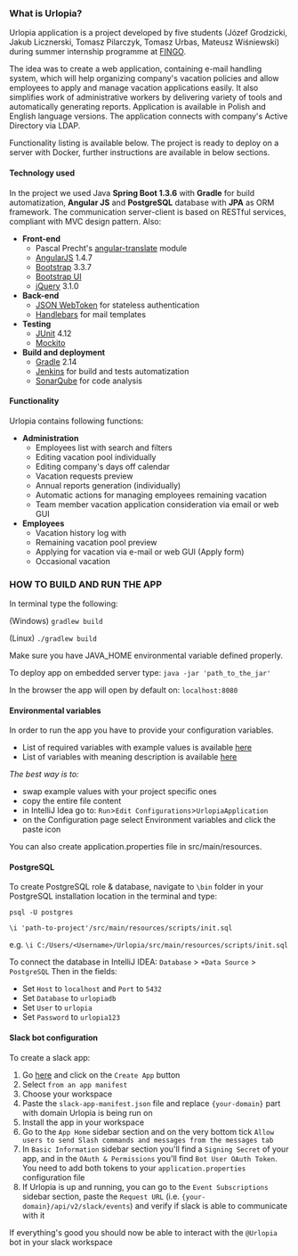 ### What is Urlopia?
Urlopia application is a project developed by five students 
(Józef Grodzicki, Jakub Licznerski, Tomasz Pilarczyk, Tomasz Urbas, Mateusz Wiśniewski)
 during summer internship programme at [FINGO](http://www.fingo.pl/en/). 
 
 The idea was to create 
 a web application, containing e-mail handling system, which will help organizing company's vacation policies and 
 allow employees to apply and manage vacation applications easily. It also simplifies work
 of administrative workers by delivering variety of tools and automatically generating reports. Application is
 available in Polish and English language versions. The application connects with company's Active Directory via LDAP.
 
 Functionality listing is available below.
 The project is ready to deploy on a server with Docker, further instructions are available in below sections.

#### Technology used
In the project we used Java **Spring Boot 1.3.6** with **Gradle** for build automatization, 
**Angular JS** and **PostgreSQL** database with **JPA** as ORM framework. The communication
 server-client is based on RESTful services, compliant with MVC design pattern. Also:

- **Front-end**
    - Pascal Precht's [angular-translate](https://github.com/angular-translate/angular-translate) module
    - [AngularJS](https://angularjs.org/) 1.4.7
    - [Bootstrap](getbootstrap.com/) 3.3.7
    - [Bootstrap UI](https://angular-ui.github.io/bootstrap/)
    - [jQuery](https://jquery.com/) 3.1.0
- **Back-end**
    - [JSON WebToken](https://jwt.io/) for stateless authentication
    - [Handlebars](https://github.com/jknack/handlebars.java) for mail templates
- **Testing**
    - [JUnit](junit.org/) 4.12
    - [Mockito](site.mockito.org/)
- **Build and deployment**
    - [Gradle](https://gradle.org/) 2.14
    - [Jenkins](https://jenkins.io/) for build and tests automatization
    - [SonarQube](www.sonarqube.org/) for code analysis

#### Functionality
Urlopia contains following functions:

- **Administration**
    - Employees list with search and filters
    - Editing vacation pool individually
    - Editing company's days off calendar
    - Vacation requests preview
    - Annual reports generation (individually)
    - Automatic actions for managing employees remaining vacation
    - Team member vacation application consideration via email or web GUI
- **Employees**
    - Vacation history log with 
    - Remaining vacation pool preview
    - Applying for vacation via e-mail or web GUI (Apply form)
    - Occasional vacation

### HOW TO BUILD AND RUN THE APP

In terminal type the following:

(Windows) `gradlew build`

(Linux)   `./gradlew build`

Make sure you have JAVA_HOME environmental variable defined properly.

To deploy app on embedded server type:
`java -jar 'path_to_the_jar'`

In the browser the app will open by default on:
`localhost:8080`

#### Environmental variables

In order to run the app you have to provide your configuration variables.

- List of required variables with example values is available [here](src/main/resources/env_var.txt)
- List of variables with meaning description is available [here](src/main/resources/env_var.md)

*The best way is to:*
- swap example values with your project specific ones
- copy the entire file content
- in IntelliJ Idea go to: `Run`>`Edit Configurations`>`UrlopiaApplication`
- on the Configuration page select Environment variables and click the paste icon

You can also create application.properties file in src/main/resources.

#### PostgreSQL
To create PostgreSQL role & database, navigate to `\bin` folder in your
PostgreSQL installation location in the terminal and type:

`psql -U postgres`

`\i 'path-to-project'/src/main/resources/scripts/init.sql`

e.g. `\i C:/Users/<Username>/Urlopia/src/main/resources/scripts/init.sql`


To connect the database in IntelliJ IDEA:
`Database` > `+Data Source` > `PostgreSQL`
Then in the fields:
- Set `Host` to `localhost` and `Port` to `5432`
- Set `Database` to `urlopiadb`
- Set `User` to `urlopia`
- Set `Password` to `urlopia123`

#### Slack bot configuration
To create a slack app:
1. Go [here](https://api.slack.com/apps) and click on the `Create App` button
2. Select `from an app manifest`
3. Choose your workspace
4. Paste the `slack-app-manifest.json` file and replace `{your-domain}` part with domain Urlopia is being run on
5. Install the app in your workspace
6. Go to the `App Home` sidebar section and on the very bottom tick `Allow users to send Slash commands and messages from the messages tab`
7. In `Basic Information` sidebar section you'll find a `Signing Secret` of your app, and in the `OAuth & Permissions` you'll find `Bot User OAuth Token`. You need to add both tokens to
your `application.properties` configuration file
8. If Urlopia is up and running, you can go to the `Event Subscriptions` sidebar section, paste the `Request URL` (i.e. `{your-domain}/api/v2/slack/events`) and verify if slack is able to communicate with it
   
If everything's good you should now be able to interact with the `@Urlopia` bot in your slack workspace